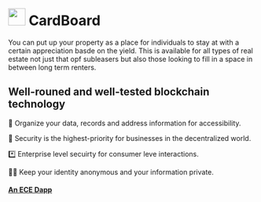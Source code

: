 #  <img src="https://user-images.githubusercontent.com/61543012/197376800-bd413c5e-e9d9-44f5-96c6-ebccd1e7d07f.png" height="35" width="35" align-items="center" justify-content="center" /> CardBoard
You can put up your property as a place for individuals to stay at with a certain appreciation basde on the yield. This is available for all types of real estate not just that opf subleasers but also those looking to fill in a space in between long term renters. 

## Well-rouned and well-tested blockchain technology

📘 Organize your data, records and address information for accessibility.

🔐 Security is the highest-priority for businesses in the decentralized world.

*️⃣ Enterprise level secuirty for consumer leve interactions.

😶‍🌫️ Keep your identity anonymous and your information private.

#### [An ECE Dapp](https://github.com/elicharlese)
